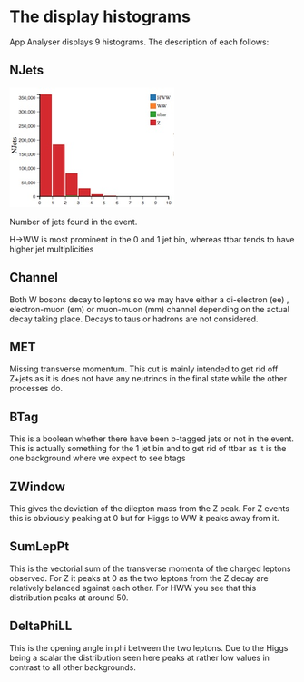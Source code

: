 # The display histograms

App Analyser displays 9 histograms.
The description of each follows:


## NJets

![](pictures/Njets.jpg)


Number of jets found in the event.

H->WW is most prominent in the 0 and 1 jet bin, whereas ttbar tends to have higher jet multiplicities

## Channel

Both W bosons decay to leptons so we may have either a di-electron (ee) , electron-muon (em) or muon-muon (mm) channel depending on the actual decay taking place. Decays to taus or hadrons are not considered.

## MET

Missing transverse momentum. This cut is mainly intended to get rid off Z+jets as it is does not have any neutrinos in the final state while the other processes do.


## BTag

This is a boolean whether there have been b-tagged jets or not in the event. This is actually something for the 1 jet bin and to get rid of ttbar as it is the one background where we expect to see btags


## ZWindow

This gives the deviation of the dilepton mass from the Z peak. For Z events this is obviously peaking at 0 but for Higgs to WW it peaks away from it.


## SumLepPt

This is the vectorial sum of the transverse momenta of the charged leptons observed. For Z it peaks at 0 as the two leptons from the Z decay are relatively balanced against each other. For HWW you see that this distribution peaks at around 50.


## DeltaPhiLL

This is the opening angle in phi between the two leptons. Due to the Higgs being a scalar the distribution seen here peaks at rather low values in contrast to all other backgrounds.